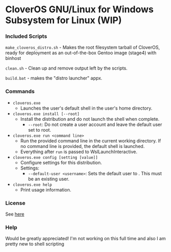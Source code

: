 # CloverOS GNU/Linux for Windows Subsystem for Linux (WIP)

### Included Scripts

`make_cloveros_distro.sh` - Makes the root filesystem tarball of CloverOS, ready for deployment as an out-of-the-box Gentoo image (stage4) with binhost

`clean.sh` - Clean up and remove output left by the scripts.

`build.bat` - makes the "distro launcher" appx.

### Commands

- `cloveros.exe`
  - Launches the user's default shell in the user's home directory.
- `cloveros.exe install [--root]`
  - Install the distribution and do not launch the shell when complete.
    - `--root`: Do not create a user account and leave the default user set to root.
- `cloveros.exe run <command line>`
  - Run the provided command line in the current working directory. If no command line is provided, the default shell is launched.
  - Everything after `run` is passed to WslLaunchInteractive.
- `cloveros.exe config [setting [value]]`
  - Configure settings for this distribution.
  - Settings:
    - `--default-user <username>`: Sets the default user to . This must be an existing user.
- `cloveros.exe help`
  - Print usage information.

### License

See [here](/LICENSE)

### Help

Would be greatly appreciated! I'm not working on this full time and also I am pretty new to shell scripting
